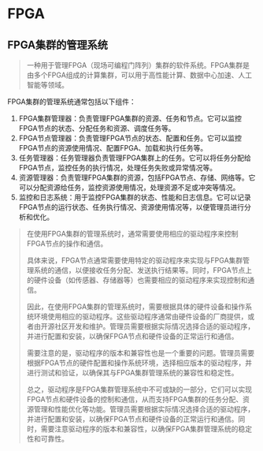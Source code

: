 # FPGA







## FPGA集群的管理系统



> 一种用于管理FPGA（现场可编程门阵列）集群的软件系统。FPGA集群是由多个FPGA组成的计算集群，可以用于高性能计算、数据中心加速、人工智能等领域。

FPGA集群的管理系统通常包括以下组件：

1. FPGA集群管理器：负责管理FPGA集群的资源、任务和节点。它可以监控FPGA节点的状态、分配任务和资源、调度任务等。
2. FPGA节点管理器：负责管理FPGA节点的状态、配置和任务。它可以监控FPGA节点的资源使用情况、配置FPGA、加载和执行任务等。
3. 任务管理器：任务管理器负责管理FPGA集群上的任务。它可以将任务分配给FPGA节点，监控任务的执行情况，处理任务失败或异常情况等。
4. 资源管理器：负责管理FPGA集群的资源，包括FPGA节点、存储、网络等。它可以分配资源给任务，监控资源使用情况，处理资源不足或冲突等情况。
5. 监控和日志系统：用于监控FPGA集群的状态、性能和日志信息。它可以记录FPGA节点的运行状态、任务执行情况、资源使用情况等，以便管理员进行分析和优化。



> 在使用FPGA集群的管理系统时，通常需要使用相应的驱动程序来控制FPGA节点的操作和通信。
>
> 具体来说，FPGA节点通常需要使用特定的驱动程序来实现与FPGA集群管理系统的通信，以便接收任务分配、发送执行结果等。同时，FPGA节点上的硬件设备（如传感器、存储器等）也需要相应的驱动程序来实现控制和通信。
>
> 因此，在使用FPGA集群的管理系统时，需要根据具体的硬件设备和操作系统环境使用相应的驱动程序。这些驱动程序通常由硬件设备的厂商提供，或者由开源社区开发和维护。管理员需要根据实际情况选择合适的驱动程序，并进行配置和安装，以确保FPGA节点和硬件设备的正常运行和通信。
>
> 需要注意的是，驱动程序的版本和兼容性也是一个重要的问题。管理员需要根据FPGA节点的硬件配置和操作系统环境，选择相应版本的驱动程序，并进行测试和验证，以确保其与FPGA集群管理系统的兼容性和稳定性。
>
> 总之，驱动程序是FPGA集群管理系统中不可或缺的一部分，它们可以实现FPGA节点和硬件设备的控制和通信，从而支持FPGA集群的任务分配、资源管理和性能优化等功能。管理员需要根据实际情况选择合适的驱动程序，并进行配置和安装，以确保FPGA节点和硬件设备的正常运行和通信。同时，需要注意驱动程序的版本和兼容性，以确保FPGA集群管理系统的稳定性和可靠性。